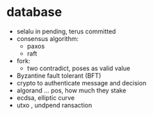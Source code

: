 # database
- selalu in pending, terus committed
- consensus algorithm:
    - paxos
    - raft
- fork:
    - two contradict, poses as valid value
- Byzantine fault tolerant (BFT)
-  crypto to authenticate message and decision
- algorand ... pos, how much they stake
- ecdsa, elliptic curve
- utxo , undpend ransaction